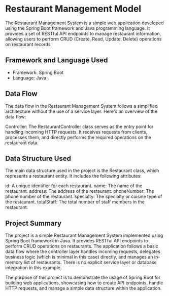 # Restaurant Management Model

The Restaurant Management System is a simple web application developed using the Spring Boot framework and Java programming language. It provides a set of RESTful API endpoints to manage restaurant information, allowing users to perform CRUD (Create, Read, Update, Delete) operations on restaurant records

## Framework and Language Used

- Framework: Spring Boot
- Language: Java

## Data Flow
The data flow in the Restaurant Management System follows a simplified architecture without the use of a service layer. Here's an overview of the data flow:

Controller: The RestaurantController class serves as the entry point for handling incoming HTTP requests. It receives requests from clients, processes them, and directly performs the required operations on the restaurant data.

## Data Structure Used

The main data structure used in the project is the Restaurant class, which represents a restaurant entity. It includes the following attributes:

id: A unique identifier for each restaurant.
name: The name of the restaurant.
address: The address of the restaurant.
phoneNumber: The phone number of the restaurant.
specialty: The specialty or cuisine type of the restaurant.
totalStaff: The total number of staff members in the restaurant.

## Project Summary

The project is a simple Restaurant Management System implemented using Spring Boot framework in Java. It provides RESTful API endpoints to perform CRUD operations on restaurants. The application follows a basic data flow where the controller layer handles incoming requests, delegates business logic (which is minimal in this case) directly, and manages an in-memory list of restaurants. There is no explicit service layer or database integration in this example.

The purpose of this project is to demonstrate the usage of Spring Boot for building web applications, showcasing how to create API endpoints, handle HTTP requests, and manage a simple data structure within the application.

